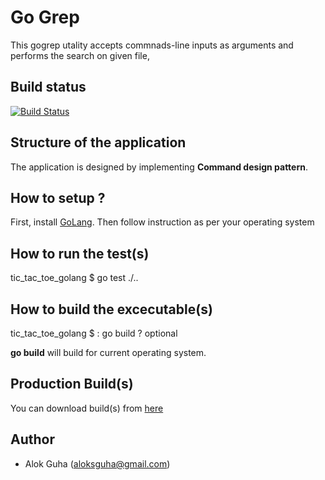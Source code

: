 # Go Grep
This gogrep utality accepts commnads-line inputs as arguments and performs the search on given file,  

## Build status
[![Build Status](https://travis-ci.com/aloksguha/gogrep.svg?token=J8okxKGDXGAov6yy4yo7&branch=master)](https://travis-ci.com/aloksguha/gogrep)


## Structure of the application
The application is designed by implementing **Command design pattern**. 

## How to setup ?

First, install [GoLang](https://golang.org/doc/install). Then follow instruction as per your operating system

## How to run the test(s)
tic_tac_toe_golang $ go test ./..

## How to build the excecutable(s)
tic_tac_toe_golang $ : go build   <build-config> ? optional

**go build** will build for current operating system.

## Production Build(s)

You can download build(s) from [here](http://tic-tac-toe-prod-builds.s3-website.ap-south-1.amazonaws.com/)

## Author
* Alok Guha (aloksguha@gmail.com)